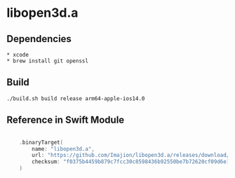 # libopen3d.a

## Dependencies

    * xcode
    * brew install git openssl


## Build

    ./build.sh build release arm64-apple-ios14.0


## Reference in Swift Module

``` swift

    .binaryTarget(
        name: "libopen3d.a",
        url: "https://github.com/Imajion/libopen3d.a/releases/download/r1/libopen3d.a.xcframework.zip",
        checksum: "f0375b4459b879c7fcc30c8598436b92550be7b72620cf09d6e1e15267fd7dfb"
    )

```